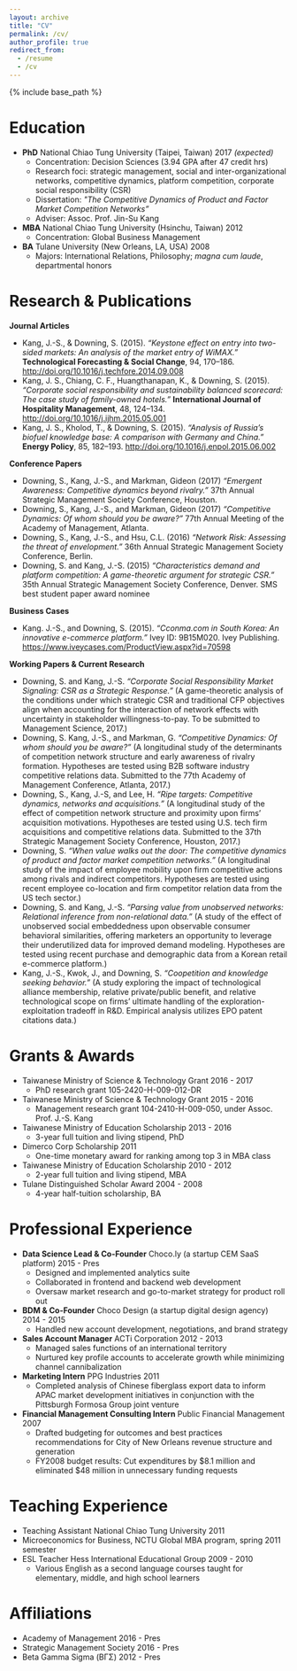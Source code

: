 ```yaml
---
layout: archive
title: "CV"
permalink: /cv/
author_profile: true
redirect_from:
  - /resume
  - /cv
---
```


{% include base_path %}

Education
======
- **PhD**  National Chiao Tung University (Taipei, Taiwan)					2017 *(expected)*
  - Concentration: Decision Sciences  (3.94 GPA after 47 credit hrs)
  - Research foci: strategic management, social and inter-organizational networks, competitive dynamics, platform competition, corporate social responsibility (CSR)
  - Dissertation:  *"The Competitive Dynamics of Product and Factor Market Competition Networks”*
  - Adviser:  Assoc. Prof. Jin-Su Kang
- **MBA**  National Chiao Tung University (Hsinchu, Taiwan)			  	2012 
  - Concentration:  Global Business Management
- **BA**    Tulane University (New Orleans, LA, USA)					     	2008 
  - Majors:  International Relations, Philosophy;  *magna cum laude*, departmental honors


Research & Publications
======
**Journal Articles**
- Kang, J.-S., & Downing, S. (2015). *“Keystone effect on entry into two-sided markets: An analysis of the market entry of WiMAX.”* **Technological Forecasting & Social Change**, 94, 170–186. http://doi.org/10.1016/j.techfore.2014.09.008 
- Kang, J. S., Chiang, C. F., Huangthanapan, K., & Downing, S. (2015). *“Corporate social responsibility and sustainability balanced scorecard: The case study of family-owned hotels.”* **International Journal of Hospitality Management**, 48, 124–134. http://doi.org/10.1016/j.ijhm.2015.05.001
- Kang, J. S., Kholod, T., & Downing, S. (2015). *“Analysis of Russia’s biofuel knowledge base: A comparison with Germany and China.”* **Energy Policy**, 85, 182–193. http://doi.org/10.1016/j.enpol.2015.06.002
 
**Conference Papers**
- Downing, S., Kang, J.-S., and Markman, Gideon  (2017) *“Emergent Awareness: Competitive dynamics beyond rivalry.”*   37th Annual Strategic Management Society Conference, Houston.
- Downing, S., Kang, J.-S., and Markman, Gideon  (2017) *“Competitive Dynamics: Of whom should you be aware?”*   77th Annual Meeting of the Academy of Management, Atlanta.
- Downing, S., Kang, J.-S., and Hsu, C.L.  (2016) *“Network Risk: Assessing the threat of envelopment.”*  36th Annual Strategic Management Society Conference, Berlin.
- Downing, S. and Kang, J.-S. (2015) *“Characteristics demand and platform competition: A game-theoretic argument for strategic CSR.”*  35th Annual Strategic Management Society Conference, Denver. SMS best student paper award nominee
  
**Business Cases**
- Kang. J.-S., and Downing, S. (2015). *“Cconma.com in South Korea: An innovative e-commerce platform.”* Ivey ID: 9B15M020. Ivey Publishing. https://www.iveycases.com/ProductView.aspx?id=70598
 
**Working Papers & Current Research**
- Downing, S. and Kang, J.-S. *“Corporate Social Responsibility Market Signaling: CSR as a Strategic Response.”* (A game-theoretic analysis of the conditions under which strategic CSR and traditional CFP objectives align when accounting for the interaction of network effects with uncertainty in stakeholder willingness-to-pay.  To be submitted to Management Science, 2017.)
- Downing, S. Kang, J.-S., and Markman, G. *“Competitive Dynamics: Of whom should you be aware?”* (A longitudinal study of the determinants of competition network structure and early awareness of rivalry formation. Hypotheses are tested using B2B software industry competitive relations data.  Submitted to the 77th Academy of Management Conference, Atlanta, 2017.)
- Downing, S., Kang, J.-S, and Lee, H. *“Ripe targets: Competitive dynamics, networks and acquisitions.”* (A longitudinal study of the effect of competition network structure and proximity upon firms’ acquisition motivations. Hypotheses are tested using U.S. tech firm acquisitions and competitive relations data.  Submitted to the 37th Strategic Management Society Conference, Houston, 2017.)
- Downing, S. *“When value walks out the door: The competitive dynamics of product and factor market competition networks.”* (A longitudinal study of the impact of employee mobility upon firm competitive actions among rivals and indirect competitors. Hypotheses are tested using recent employee co-location and firm competitor relation data from the US tech sector.)
- Downing, S. and Kang, J.-S. *“Parsing value from unobserved networks: Relational inference from non-relational data.”*  (A study of the effect of unobserved social embeddedness upon observable consumer behavioral similarities, offering marketers an opportunity to leverage their underutilized data for improved demand modeling. Hypotheses are tested using recent purchase and demographic data from a Korean retail e-commerce platform.) 
- Kang, J.-S., Kwok, J., and Downing, S.  *“Coopetition and knowledge seeking behavior.”*  (A study exploring the impact of technological alliance membership, relative private/public benefit, and relative technological scope on firms’ ultimate handling of the exploration-exploitation tradeoff in R&D. Empirical analysis utilizes EPO patent citations data.)


Grants & Awards
======
- Taiwanese Ministry of Science & Technology Grant					2016 - 2017
  - PhD research grant 105-2420-H-009-012-DR
- Taiwanese Ministry of Science & Technology Grant					2015 - 2016
  - Management research grant 104-2410-H-009-050, under Assoc. Prof. J.-S. Kang
- Taiwanese Ministry of Education Scholarship 						  2013 - 2016 
  - 3-year full tuition and living stipend, PhD
- Dimerco Corp Scholarship 								                   2011
  - One-time monetary award for ranking among top 3 in MBA class
- Taiwanese Ministry of Education Scholarship 	             2010 - 2012 
  - 2-year full tuition and living stipend, MBA
- Tulane Distinguished Scholar Award 		                     2004 - 2008 
  - 4-year half-tuition scholarship, BA


Professional Experience
======
- **Data Science Lead & Co-Founder**  Choco.ly  (a startup CEM SaaS platform)		2015 - Pres
  - Designed and implemented analytics suite
  - Collaborated in frontend and backend web development 
  - Oversaw market research and go-to-market strategy for product roll out
- **BDM & Co-Founder**  Choco Design  (a startup digital design agency)			    2014 - 2015
  - Handled new account development, negotiations, and brand strategy
- **Sales Account Manager**  ACTi Corporation 						                      2012 - 2013
  - Managed sales functions of an international territory
  - Nurtured key profile accounts to accelerate growth while minimizing channel cannibalization
- **Marketing Intern**  PPG Industries                                          2011
  - Completed analysis of Chinese fiberglass export data to inform APAC market development initiatives in conjunction with the Pittsburgh Formosa Group joint venture
- **Financial Management Consulting Intern**  Public Financial Management 		  2007
  - Drafted budgeting for outcomes and best practices recommendations for City of New Orleans revenue structure and generation
  - FY2008 budget results: Cut expenditures by $8.1 million and eliminated $48 million in unnecessary funding requests


Teaching Experience
======
 - Teaching Assistant  National Chiao Tung University					2011
 - Microeconomics for Business, NCTU Global MBA program, spring 2011 semester
 - ESL Teacher   Hess International Educational Group					2009 - 2010
    - Various English as a second language courses taught for elementary, middle, and high school learners


Affiliations
======
 - Academy of Management								2016 - Pres
 - Strategic Management Society					2016 - Pres
 - Beta Gamma Sigma (ΒΓΣ) 							2012 - Pres

